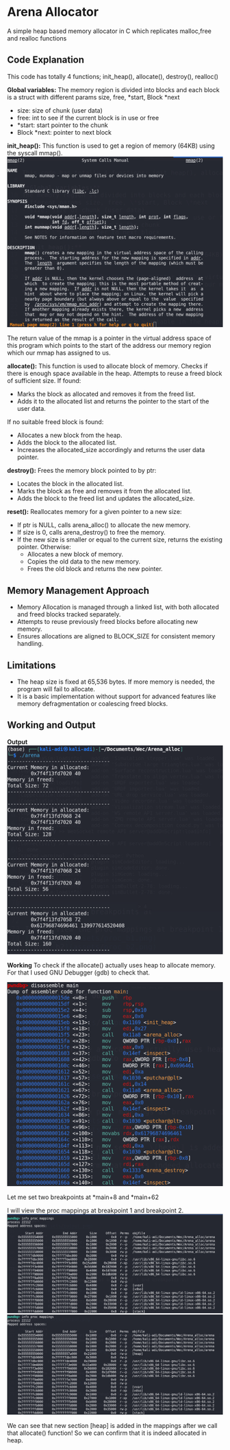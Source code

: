 # Arena Allocator

A simple heap based memory allocator in C which replicates malloc,free and realloc functions

## Code Explanation

This code has totally 4 functions; init_heap(), allocate(), destroy(), realloc()

**Global variables:**
The memory region is divided into blocks and each block is a struct with different params size, free, \*start, Block \*next
- size: size of chunk (user data)
- free: int to see if the current block is in use or free
- \*start: start pointer to the chunk
- Block \*next: pointer to next block

**init_heap():**
This function is used to get a region of memory (64KB) using the syscall mmap().
![man_mmap](assets/mmap.png)

The return value of the mmap is a pointer in the virtual address space of this program which points to the start of the address our memory region which our mmap has assigned to us.

**allocate():**
This function is used to allocate block of memory.
Checks if there is enough space available in the heap.
Attempts to reuse a freed block of sufficient size. If found:
- Marks the block as allocated and removes it from the freed list.
- Adds it to the allocated list and returns the pointer to the start of the user data.

If no suitable freed block is found:
- Allocates a new block from the heap.
- Adds the block to the allocated list.
- Increases the allocated_size accordingly and returns the user data pointer.

**destroy():**
Frees the memory block pointed to by ptr:
- Locates the block in the allocated list.
- Marks the block as free and removes it from the allocated list.
- Adds the block to the freed list and updates the allocated_size.

**reset():**
Reallocates memory for a given pointer to a new size:
- If ptr is NULL, calls arena_alloc() to allocate the new memory.
- If size is 0, calls arena_destroy() to free the memory.
- If the new size is smaller or equal to the current size, returns the existing pointer.
Otherwise:
    - Allocates a new block of memory.
    - Copies the old data to the new memory.
    - Frees the old block and returns the new pointer.

## Memory Management Approach

- Memory Allocation is managed through a linked list, with both allocated and freed blocks tracked separately.
- Attempts to reuse previously freed blocks before allocating new memory.
- Ensures allocations are aligned to BLOCK_SIZE for consistent memory handling.

## Limitations

- The heap size is fixed at 65,536 bytes. If more memory is needed, the program will fail to allocate.
- It is a basic implementation without support for advanced features like memory defragmentation or coalescing freed blocks.

## Working and Output

**Output**
![output](assets/output.png)

**Working**
To check if the allocate() actually uses heap to allocate memory. For that I used GNU Debugger (gdb) to check that.

![main_diss](assets/main_diss.png)

Let me set two breakpoints at \*main+8 and \*main+62

I will view the proc mappings at breakpoint 1 and breakpoint 2.
![proc_b1](assets/proc_b1.png)
![proc_b2](assets/proc_b2.png)

We can see that new section \[heap\] is added in the mappings after we call that allocate() function!
So we can confirm that it is indeed allocated in heap.
